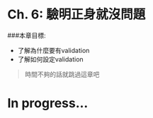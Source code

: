 # Ch. 6: 驗明正身就沒問題

###本章目標:
* 了解為什麼要有validation
* 了解如何設定validation

> 時間不夠的話就跳過這章吧

# In progress...

